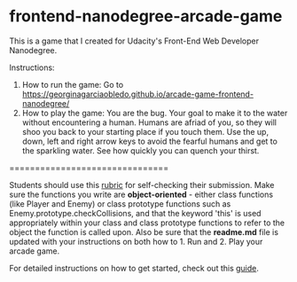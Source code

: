 frontend-nanodegree-arcade-game
===============================

This is a game that I created for Udacity's Front-End Web Developer Nanodegree. 

Instructions: 
1. How to run the game: 
	Go to https://georginagarciaobledo.github.io/arcade-game-frontend-nanodegree/
2. How to play the game: 
	You are the bug. Your goal to make it to the water without encountering a human. Humans are afriad of you, so they will shoo you back to your starting place if you touch them. Use the up, down, left and right arrow keys to avoid the fearful humans and get to the sparkling water. See how quickly you can quench your thirst. 

===============================

Students should use this [rubric](https://review.udacity.com/#!/projects/2696458597/rubric) for self-checking their submission. Make sure the functions you write are **object-oriented** - either class functions (like Player and Enemy) or class prototype functions such as Enemy.prototype.checkCollisions, and that the keyword 'this' is used appropriately within your class and class prototype functions to refer to the object the function is called upon. Also be sure that the **readme.md** file is updated with your instructions on both how to 1. Run and 2. Play your arcade game.

For detailed instructions on how to get started, check out this [guide](https://docs.google.com/document/d/1v01aScPjSWCCWQLIpFqvg3-vXLH2e8_SZQKC8jNO0Dc/pub?embedded=true).
